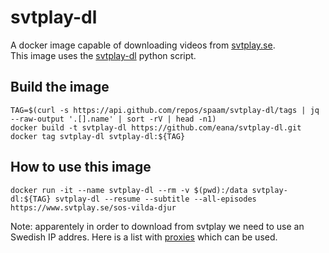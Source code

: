 # svtplay-dl

A docker image capable of downloading videos from
[svtplay.se](https://www.svtplay.se).  
This image uses the [svtplay-dl](https://github.com/spaam/svtplay-dl) python
script.

## Build the image

```
TAG=$(curl -s https://api.github.com/repos/spaam/svtplay-dl/tags | jq --raw-output '.[].name' | sort -rV | head -n1)
docker build -t svtplay-dl https://github.com/eana/svtplay-dl.git
docker tag svtplay-dl svtplay-dl:${TAG}
```

## How to use this image

```
docker run -it --name svtplay-dl --rm -v $(pwd):/data svtplay-dl:${TAG} svtplay-dl --resume --subtitle --all-episodes https://www.svtplay.se/sos-vilda-djur
```

Note: apparentely in order to download from svtplay we need to use an Swedish
IP addres. Here is a list with
[proxies](http://free-proxy.cz/en/proxylist/country/SE/https/ping/all) which
can be used.
